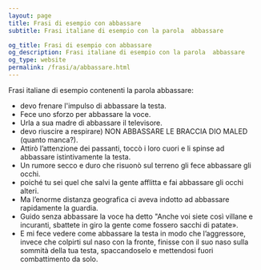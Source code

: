 ```yaml
---
layout: page
title: Frasi di esempio con abbassare 
subtitle: Frasi italiane di esempio con la parola  abbassare

og_title: Frasi di esempio con abbassare 
og_description: Frasi italiane di esempio con la parola  abbassare
og_type: website
permalink: /frasi/a/abbassare.html
---
```


Frasi italiane di esempio contenenti la parola abbassare:


- devo frenare l'impulso di abbassare la testa.
- Fece uno sforzo per abbassare la voce.
- Urla a sua madre di abbassare il televisore.
- devo riuscire a respirare) NON ABBASSARE LE BRACCIA DIO MALED (quanto manca?).
- Attirò l’attenzione dei passanti, toccò i loro cuori e li spinse ad abbassare istintivamente la testa.
- Un rumore secco e duro che risuonò sul terreno gli fece abbassare gli occhi.
- poiché tu sei quel che salvi la gente afflitta e fai abbassare gli occhi alteri.
- Ma l’enorme distanza geografica ci aveva indotto ad abbassare rapidamente la guardia.
- Guido senza abbassare la voce ha detto "Anche voi siete così villane e incuranti, sbattete in giro la gente come fossero sacchi di patate».
- E mi fece vedere come abbassare la testa in modo che l’aggressore, invece che colpirti sul naso con la fronte, finisse con il suo naso sulla sommità della tua testa, spaccandoselo e mettendosi fuori combattimento da solo.
